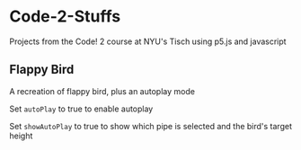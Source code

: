 # Code-2-Stuffs
Projects from the Code! 2 course at NYU's Tisch using p5.js and javascript

## Flappy Bird
A recreation of flappy bird, plus an autoplay mode

Set `autoPlay` to true to enable autoplay

Set `showAutoPlay` to true to show which pipe is selected and the bird's target height
